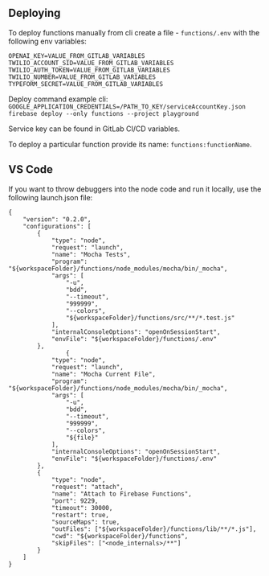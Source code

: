 ## Deploying

To deploy functions manually from cli create a file - `functions/.env` with the following env variables:

```
OPENAI_KEY=VALUE_FROM_GITLAB_VARIABLES
TWILIO_ACCOUNT_SID=VALUE_FROM_GITLAB_VARIABLES
TWILIO_AUTH_TOKEN=VALUE_FROM_GITLAB_VARIABLES
TWILIO_NUMBER=VALUE_FROM_GITLAB_VARIABLES
TYPEFORM_SECRET=VALUE_FROM_GITLAB_VARIABLES
```

Deploy command example cli:
`GOOGLE_APPLICATION_CREDENTIALS=/PATH_TO_KEY/serviceAccountKey.json firebase deploy --only functions --project playground`

Service key can be found in GitLab CI/CD variables.

To deploy a particular function provide its name: `functions:functionName`.

## VS Code

If you want to throw debuggers into the node code and run it locally, use the following launch.json file:

```
{
    "version": "0.2.0",
    "configurations": [
        {
            "type": "node",
            "request": "launch",
            "name": "Mocha Tests",
            "program": "${workspaceFolder}/functions/node_modules/mocha/bin/_mocha",
            "args": [
                "-u",
                "bdd",
                "--timeout",
                "999999",
                "--colors",
                "${workspaceFolder}/functions/src/**/*.test.js"
            ],
            "internalConsoleOptions": "openOnSessionStart",
            "envFile": "${workspaceFolder}/functions/.env"
        },
                {
            "type": "node",
            "request": "launch",
            "name": "Mocha Current File",
            "program": "${workspaceFolder}/functions/node_modules/mocha/bin/_mocha",
            "args": [
                "-u",
                "bdd",
                "--timeout",
                "999999",
                "--colors",
                "${file}"
            ],
            "internalConsoleOptions": "openOnSessionStart",
            "envFile": "${workspaceFolder}/functions/.env"
        },
        {
            "type": "node",
            "request": "attach",
            "name": "Attach to Firebase Functions",
            "port": 9229,
            "timeout": 30000,
            "restart": true,
            "sourceMaps": true,
            "outFiles": ["${workspaceFolder}/functions/lib/**/*.js"],
            "cwd": "${workspaceFolder}/functions",
            "skipFiles": ["<node_internals>/**"]
        }
    ]
}
```
